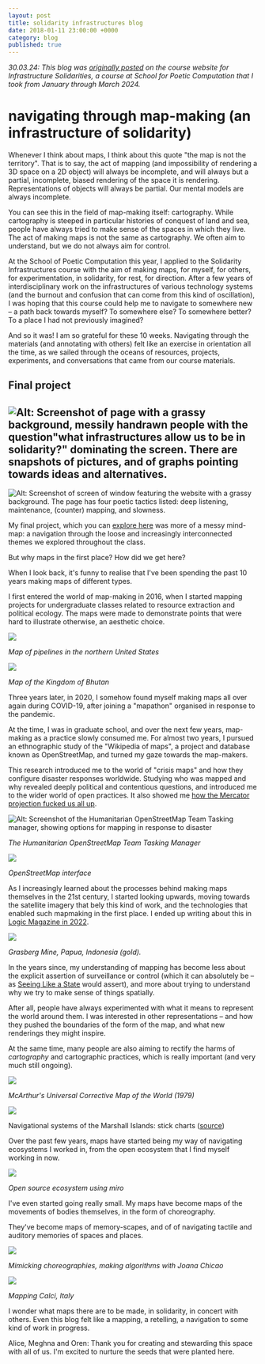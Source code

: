```yaml
---
layout: post
title: solidarity infrastructures blog
date: 2018-01-11 23:00:00 +0000
category: blog
published: true
---
```


_30.03.24: This blog was [originally posted](https://infrastructures.us/en/blog/winter-24/aleesteele/) on the course website for Infrastructure Solidarities, a course at School for Poetic Computation that I took from January through March 2024._

# navigating through map-making (an infrastructure of solidarity)

Whenever I think about maps, I think about this quote "the map is not the territory". That is to say, the act of mapping (and impossibility of rendering a 3D space on a 2D object) will always be incomplete, and will always but a partial, incomplete, biased rendering of the space it is rendering. Representations of objects will always be partial. Our mental models are always incomplete.

You can see this in the field of map-making itself: cartography. While cartography is steeped in particular histories of conquest of land and sea, people have always tried to make sense of the spaces in which they live. The act of making maps is not the same as cartography. We often aim to understand, but we do not always aim for control.

At the School of Poetic Computation this year, I applied to the Solidarity Infrastructures course with the aim of making maps, for myself, for others, for experimentation, in solidarity, for rest, for direction. After a few years of interdisciplinary work on the infrastructures of various technology systems (and the burnout and confusion that can come from this kind of oscillation), I was hoping that this course could help me to navigate to somewhere new – a path back towards myself? To somewhere else? To somewhere better? To a place I had not previously imagined?

And so it was! I am so grateful for these 10 weeks. Navigating through the materials (and annotating with others) felt like an exercise in orientation all the time, as we sailed through the oceans of resources, projects, experiments, and conversations that came from our course materials.

## Final project

## ![Alt: Screenshot of page with a grassy background, messily handrawn people with the question"what infrastructures allow us to be in solidarity?" dominating the screen. There are snapshots of pictures, and of graphs pointing towards ideas and alternatives.](https://infrastructures.us/site/assets/files/1110/ryapgv-gr.jpg?nc=1712619472)

![Alt: Screenshot of screen of window featuring the website with a grassy background. The page has four poetic tactics listed: deep listening, maintenance, (counter) mapping, and slowness.](https://infrastructures.us/site/assets/files/1110/ry0dgv-l0.jpg?nc=1712619472)

My final project, which you can [explore here](https://aleesteele.mmm.page/infrastructures) was more of a messy mind-map: a navigation through the loose and increasingly interconnected themes we explored throughout the class.

But why maps in the first place? How did we get here?

When I look back, it's funny to realise that I've been spending the past 10 years making maps of different types.

I first entered the world of map-making in 2016, when I started mapping projects for undergraduate classes related to resource extraction and political ecology. The maps were made to demonstrate points that were hard to illustrate otherwise, an aesthetic choice.

![](https://infrastructures.us/site/assets/files/1110/s1by0szlr.png?nc=10)

_Map of pipelines in the northern United States_

![](https://infrastructures.us/site/assets/files/1110/rjgz13blc.png?nc=10)

_Map of the Kingdom of Bhutan_

Three years later, in 2020, I somehow found myself making maps all over again during COVID-19, after joining a "mapathon" organised in response to the pandemic.

At the time, I was in graduate school, and over the next few years, map-making as a practice slowly consumed me. For almost two years, I pursued an ethnographic study of the "Wikipedia of maps", a project and database known as OpenStreetMap, and turned my gaze towards the map-makers.

This research introduced me to the world of "crisis maps" and how they configure disaster responses worldwide. Studying who was mapped and why revealed deeply political and contentious questions, and introduced me to the wider world of open practices. It also showed me [how the Mercator projection fucked us all up](https://www.vox.com/2016/8/17/12515426/world-map-mercator-projection).

![Alt: Screenshot of the Humanitarian OpenStreetMap Team Tasking manager, showing options for mapping in response to disaster](https://infrastructures.us/site/assets/files/1110/s1d8uohya.jpg?nc=1712619788)

_The Humanitarian OpenStreetMap Team Tasking Manager_

![](https://infrastructures.us/site/assets/files/1110/bjcgio3jr.jpg?nc=1712619788)

_OpenStreetMap interface_

As I increasingly learned about the processes behind making maps themselves in the 21st century, I started looking upwards, moving towards the satellite imagery that bely this kind of work, and the technologies that enabled such mapmaking in the first place. I ended up writing about this in [Logic Magazine in 2022](https://logicmag.io/clouds/omnivorous-analysis/).

![](https://infrastructures.us/site/assets/files/1110/sy5ohd2kr.jpg?nc=10)

_Grasberg Mine, Papua, Indonesia (gold)._

In the years since, my understanding of mapping has become less about the explicit assertion of surveillance or control (which it can absolutely be – as [Seeing Like a State](https://en.wikipedia.org/wiki/Seeing_Like_a_State) would assert), and more about trying to understand why we try to make sense of things spatially.

After all, people have always experimented with what it means to represent the world around them. I was interested in other representations – and how they pushed the boundaries of the form of the map, and what new renderings they might inspire.

At the same time, many people are also aiming to rectify the harms of _cartography_ and cartographic practices, which is really important (and very much still ongoing).

![](https://infrastructures.us/site/assets/files/1110/sj8ziohy0.png?nc=10)

_McArthur's Universal Corrective Map of the World (1979)_

![](https://infrastructures.us/site/assets/files/1110/stick-chart-11.jpg?nc=10)

Navigational systems of the Marshall Islands: stick charts ([source](https://socks-studio.com/2014/01/16/sculptural-cartography-how-the-marshall-islands-inhabitants-used-stick-charts-to-map-the-waves/))

Over the past few years, maps have started being my way of navigating ecosystems I worked in, from the open ecosystem that I find myself working in now.

![](https://infrastructures.us/site/assets/files/1110/sklbtu3jr-1.png?nc=10)

_Open source ecosystem using miro_

I've even started going really small. My maps have become maps of the movements of bodies themselves, in the form of choreography.

They've become maps of memory-scapes, and of of navigating tactile and auditory memories of spaces and places.

![](https://infrastructures.us/site/assets/files/1110/skuhro31a.jpg?nc=10)

_Mimicking choreographies, making algorithms with Joana Chicao_

![](https://infrastructures.us/site/assets/files/1110/b1hqnd210.jpg?nc=10)

_Mapping Calci, Italy_

I wonder what maps there are to be made, in solidarity, in concert with others. Even this blog felt like a mapping, a retelling, a navigation to some kind of work in progress.

Alice, Meghna and Oren: Thank you for creating and stewarding this space with all of us. I'm excited to nurture the seeds that were planted here.